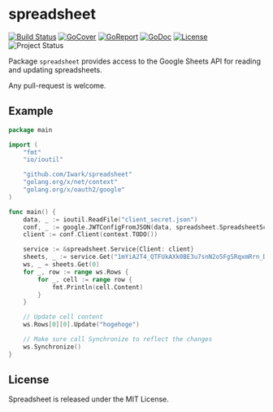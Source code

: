 spreadsheet
===
[![Build Status](https://travis-ci.org/Iwark/spreadsheet.svg?branch=master)](https://travis-ci.org/Iwark/spreadsheet)
[![GoCover](https://gocover.io/_badge/github.com/Iwark/spreadsheet)](http://gocover.io/github.com/Iwark/spreadsheet)
[![GoReport](https://goreportcard.com/badge/Iwark/spreadsheet)](http://goreportcard.com/report/Iwark/spreadsheet)
[![GoDoc](https://godoc.org/github.com/Iwark/spreadsheet?status.svg)](https://godoc.org/github.com/Iwark/spreadsheet)
[![License](https://img.shields.io/badge/license-MIT-blue.svg)](LICENSE)
![Project Status](https://img.shields.io/badge/status-beta-yellow.svg)

Package `spreadsheet` provides access to the Google Sheets API for reading and updating spreadsheets.

Any pull-request is welcome.

## Example

```go
package main

import (
	"fmt"
	"io/ioutil"

	"github.com/Iwark/spreadsheet"
	"golang.org/x/net/context"
	"golang.org/x/oauth2/google"
)

func main() {
	data, _ := ioutil.ReadFile("client_secret.json")
	conf, _ := google.JWTConfigFromJSON(data, spreadsheet.SpreadsheetScope)
	client := conf.Client(context.TODO())

	service := &spreadsheet.Service{Client: client}
	sheets, _ := service.Get("1mYiA2T4_QTFUkAXk0BE3u7snN2o5FgSRqxmRrn_Dzh4")
	ws, _ = sheets.Get(0)
	for _, row := range ws.Rows {
		for _, cell := range row {
			fmt.Println(cell.Content)
		}
	}

	// Update cell content
	ws.Rows[0][0].Update("hogehoge")

	// Make sure call Synchronize to reflect the changes
	ws.Synchronize()
}
```

## License

Spreadsheet is released under the MIT License.
